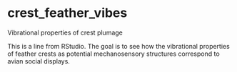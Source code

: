 # crest_feather_vibes
Vibrational properties of crest plumage

This is a line from RStudio. The goal is to see how the vibrational properties of feather crests as potential mechanosensory structures correspond to avian social displays.